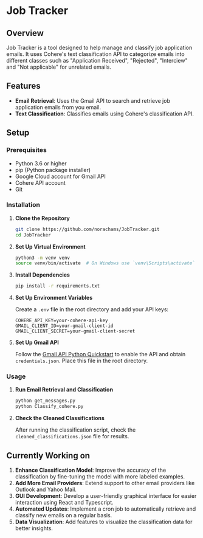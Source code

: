 # Job Tracker

## Overview

Job Tracker is a tool designed to help manage and classify job application emails. It uses Cohere's text classification API to categorize emails into different classes such as "Application Received", "Rejected", "Interciew" and "Not applicable" for unrelated emails.

## Features

- **Email Retrieval**: Uses the Gmail API to search and retrieve job application emails from you email.
- **Text Classification**: Classifies emails using Cohere's classification API.

## Setup

### Prerequisites

- Python 3.6 or higher
- pip (Python package installer)
- Google Cloud account for Gmail API
- Cohere API account
- Git

### Installation

1. **Clone the Repository**

    ```sh
    git clone https://github.com/norachams/JobTracker.git
    cd JobTracker
    ```

2. **Set Up Virtual Environment**

    ```sh
    python3 -m venv venv
    source venv/bin/activate  # On Windows use `venv\Scripts\activate`
    ```

3. **Install Dependencies**

    ```sh
    pip install -r requirements.txt
    ```

4. **Set Up Environment Variables**

    Create a `.env` file in the root directory and add your API keys:

    ```plaintext
    COHERE_API_KEY=your-cohere-api-key
    GMAIL_CLIENT_ID=your-gmail-client-id
    GMAIL_CLIENT_SECRET=your-gmail-client-secret
    ```

5. **Set Up Gmail API**

    Follow the [Gmail API Python Quickstart](https://developers.google.com/gmail/api/quickstart/python) to enable the API and obtain `credentials.json`. Place this file in the root directory.

### Usage

1. **Run Email Retrieval and Classification**

    ```sh
    python get_messages.py
    python Classify_cohere.py
    ```

2. **Check the Cleaned Classifications**

    After running the classification script, check the `cleaned_classifications.json` file for results.

## Currently Working on

1. **Enhance Classification Model**: Improve the accuracy of the classification by fine-tuning the model with more labeled examples.
2. **Add More Email Providers**: Extend support to other email providers like Outlook and Yahoo Mail.
3. **GUI Development**: Develop a user-friendly graphical interface for easier interaction using React and Typescript.
4. **Automated Updates**: Implement a cron job to automatically retrieve and classify new emails on a regular basis.
5. **Data Visualization**: Add features to visualize the classification data for better insights.
